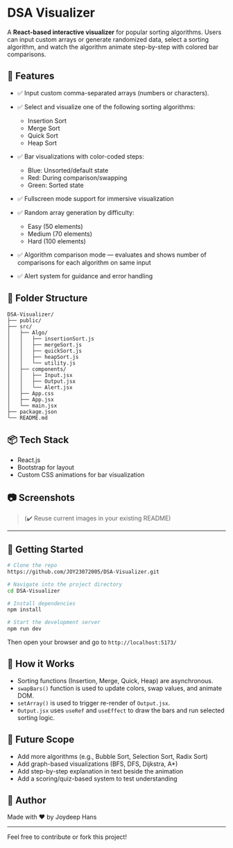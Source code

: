 # DSA Visualizer

A **React-based interactive visualizer** for popular sorting algorithms. Users can input custom arrays or generate randomized data, select a sorting algorithm, and watch the algorithm animate step-by-step with colored bar comparisons.

## 🔧 Features

* ✅ Input custom comma-separated arrays (numbers or characters).
* ✅ Select and visualize one of the following sorting algorithms:

  * Insertion Sort
  * Merge Sort
  * Quick Sort
  * Heap Sort
* ✅ Bar visualizations with color-coded steps:

  * Blue: Unsorted/default state
  * Red: During comparison/swapping
  * Green: Sorted state
* ✅ Fullscreen mode support for immersive visualization
* ✅ Random array generation by difficulty:

  * Easy (50 elements)
  * Medium (70 elements)
  * Hard (100 elements)
* ✅ Algorithm comparison mode — evaluates and shows number of comparisons for each algorithm on same input
* ✅ Alert system for guidance and error handling

## 📁 Folder Structure

```
DSA-Visualizer/
├── public/
├── src/
│   ├── Algo/
│   │   ├── insertionSort.js
│   │   ├── mergeSort.js
│   │   ├── quickSort.js
│   │   ├── heapSort.js
│   │   └── utility.js
│   ├── components/
│   │   ├── Input.jsx
│   │   ├── Output.jsx
│   │   └── Alert.jsx
│   ├── App.css
│   ├── App.jsx
│   └── main.jsx
├── package.json
└── README.md
```

## 📦 Tech Stack

* React.js
* Bootstrap for layout
* Custom CSS animations for bar visualization

## 📷 Screenshots

> (✔️ Reuse current images in your existing README)

---

## 🏁 Getting Started

```bash
# Clone the repo
https://github.com/JOY23072005/DSA-Visualizer.git

# Navigate into the project directory
cd DSA-Visualizer

# Install dependencies
npm install

# Start the development server
npm run dev
```

Then open your browser and go to `http://localhost:5173/`

## 🧠 How it Works

* Sorting functions (Insertion, Merge, Quick, Heap) are asynchronous.
* `swapBars()` function is used to update colors, swap values, and animate DOM.
* `setArray()` is used to trigger re-render of `Output.jsx`.
* `Output.jsx` uses `useRef` and `useEffect` to draw the bars and run selected sorting logic.

## 📌 Future Scope

* Add more algorithms (e.g., Bubble Sort, Selection Sort, Radix Sort)
* Add graph-based visualizations (BFS, DFS, Dijkstra, A\*)
* Add step-by-step explanation in text beside the animation
* Add a scoring/quiz-based system to test understanding

## 🙌 Author

Made with ❤️ by Joydeep Hans

---

Feel free to contribute or fork this project!
